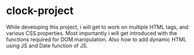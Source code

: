 # clock-project
While developing this project, i will get to work on multiple HTML tags, and various CSS properties. Most importantly i will get introduced with the functions required for DOM manipulation. Also how to add dynamic HTML using JS and Date function of JS.
